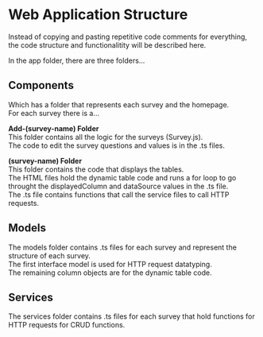 # Web Application Structure

Instead of copying and pasting repetitive code comments for everything, the code structure and functionalitity will be described here.

In the app folder, there are three folders...

## Components

Which has a folder that represents each survey and the homepage.  
For each survey there is a...

**Add-(survey-name) Folder**  
This folder contains all the logic for the surveys (Survey.js).  
The code to edit the survey questions and values is in the .ts files.

**(survey-name) Folder**  
This folder contains the code that displays the tables.  
The HTML files hold the dynamic table code and runs a for loop to go throught the displayedColumn and dataSource values in the .ts file.  
The .ts file contains functions that call the service files to call HTTP requests.

## Models

The models folder contains .ts files for each survey and represent the structure of each survey.  
The first interface model is used for HTTP request datatyping.  
The remaining column objects are for the dynamic table code.

## Services

The services folder contains .ts files for each survey that hold functions for HTTP requests for CRUD functions.
